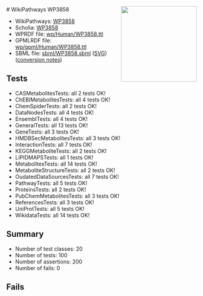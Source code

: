<img style="float: right; width: 200px" src="../logo.png" />
# WikiPathways WP3858

* WikiPathways: [WP3858](https://identifiers.org/wikipathways:WP3858)
* Scholia: [WP3858](https://scholia.toolforge.org/wikipathways/WP3858)
* WPRDF file: [wp/Human/WP3858.ttl](../wp/Human/WP3858.ttl)
* GPMLRDF file: [wp/gpml/Human/WP3858.ttl](../wp/gpml/Human/WP3858.ttl)
* SBML file: [sbml/WP3858.sbml](../sbml/WP3858.sbml) ([SVG](../sbml/WP3858.svg)) ([conversion notes](../sbml/WP3858.txt))

## Tests
* CASMetabolitesTests: all 2 tests OK!
* ChEBIMetabolitesTests: all 4 tests OK!
* ChemSpiderTests: all 2 tests OK!
* DataNodesTests: all 4 tests OK!
* EnsemblTests: all 4 tests OK!
* GeneralTests: all 13 tests OK!
* GeneTests: all 3 tests OK!
* HMDBSecMetabolitesTests: all 3 tests OK!
* InteractionTests: all 7 tests OK!
* KEGGMetaboliteTests: all 2 tests OK!
* LIPIDMAPSTests: all 1 tests OK!
* MetabolitesTests: all 14 tests OK!
* MetaboliteStructureTests: all 2 tests OK!
* OudatedDataSourcesTests: all 7 tests OK!
* PathwayTests: all 5 tests OK!
* ProteinsTests: all 2 tests OK!
* PubChemMetabolitesTests: all 3 tests OK!
* ReferencesTests: all 3 tests OK!
* UniProtTests: all 5 tests OK!
* WikidataTests: all 14 tests OK!


## Summary

* Number of test classes: 20
* Number of tests: 100
* Number of assertions: 200
* Number of fails: 0

## Fails

